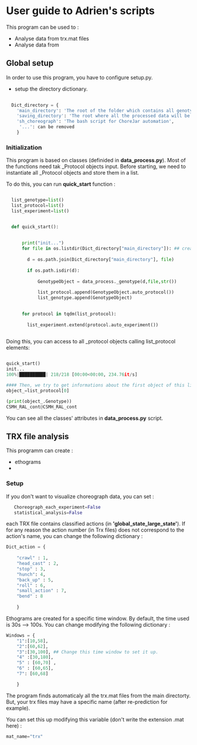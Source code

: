 # User guide to Adrien's scripts

This program can be used to : 
 - Analyse data from trx.mat files 
- Analyse data from 


## Global setup 

In order to use this program, you have to configure setup.py.

 - setup the directory dictionary.  

```python
  
  Dict_directory = {
    'main_directory': 'The root of the folder which contains all genotypes folders',
    'saving_directory': 'The root where all the processed data will be saved',
    'sh_choreograph': 'The bash script for ChoreJar automation',
     '...': can be removed
    }

```
### Initialization 

This program is based on classes (definided in **data_process.py**). Most of the functions need tak _Protocol objects input. 
Before starting, we need to instantiate all _Protocol objects and store them in a list.

To do this, you can run **quick_start** function : 
```python

  list_genotype=list()
  list_protocol=list()
  list_experiment=list()


  def quick_start(): 
    
   
      print("init...")
      for file in os.listdir(Dict_directory["main_directory"]): ## creations of genotype instances
       
        d = os.path.join(Dict_directory["main_directory"], file)
       
        if os.path.isdir(d):
            
            GenotypeObject = data_process._genotype(d,file,str())
            
            list_protocol.append(GenotypeObject.auto_protocol())
            list_genotype.append(GenotypeObject)
            

      for protocol in tqdm(list_protocol): 
        
        list_experiment.extend(protocol.auto_experiment())
    

```

Doing this, you can access to all _protocol objects calling list_protocol elements: 

```python 

quick_start() 
init...
100%|██████████| 218/218 [00:00<00:00, 234.76it/s]

#### Then, we try to get informations about the first object of this list : 
object_=list_protocol[0]

(print(object_.Genotype)) 
CSMH_RAL_cont@CSMH_RAL_cont

```  
You can see all the classes' attributes in **data_process.py** script.





## TRX file analysis 


This programm can create : 
 - ethograms 
 - 

### Setup 

If you don't want to visualize choreograph data, you can set : 

```python 
   Choreograph_each_experiment=False
   statistical_analysis=False
```

each TRX file contains classified actions (in **'global_state_large_state'**). If for any reason the action number (in Trx files) does not correspond to the action's name, you can change the following dictionary : 

```python 
Dict_action = {
    
    "crawl" : 1, 
    "head_cast" : 2,
    "stop" : 3,
    "hunch": 4,
    "back_up" : 5,
    "roll" : 6,
    "small_action" : 7,
    "bend" : 8
    
    } 
``` 

Ethograms are created for a specific time window. By default, the time used is 30s --> 100s.
You can change modifying the following dictionary : 
```python 
Windows = {
    "1":[10,58], 
    "2":[60,62],
    "3":[30,100], ## Change this time window to set it up. 
    "4" :[30,180],
    "5" : [60,70] ,
    "6" : [60,65],
    "7": [60,68] 

    }

```  
  
The program finds automaticaly all the trx.mat files from the main directorty.
But, your trx files may have a specific name (after re-prediction for example).

You can set this up modifying this variable (don't write the extension .mat here) : 
```python 
mat_name="trx" 
```  











